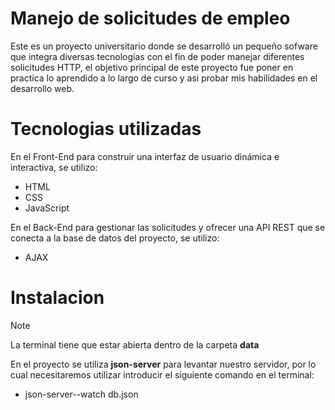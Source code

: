 # Manejo de solicitudes de empleo

  Este es un proyecto universitario donde se desarrolló un pequeño sofware que integra diversas tecnologías con el fin de poder manejar diferentes solicitudes HTTP, el objetivo principal de este proyecto fue poner en practica lo aprendido a lo largo de curso y asi probar mis habilidades en el desarrollo web.


# Tecnologias utilizadas
En el Front-End para construir una interfaz de usuario dinámica e interactiva, se utilizo:
<ul>
  <li>HTML</li>
  <li>CSS</li>
  <li>JavaScript</li>
</ul>

En el Back-End para gestionar las solicitudes y ofrecer una API REST que se conecta a la base de datos del proyecto, se utilizo:
<ul>
  <li>AJAX</li>
</ul>

# Instalacion
 > [!NOTE]
 > La terminal tiene que estar abierta dentro de la carpeta **data**

En el proyecto se utiliza **json-server** para levantar nuestro servidor, por lo cual necesitaremos utilizar introducir el siguiente comando en el terminal:
<ul>
  <li>json-server--watch db.json</li>
</ul>
